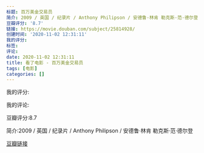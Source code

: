 ```yaml
---
标题: 百万美金交易员
简介: 2009 / 英国 / 纪录片 / Anthony Philipson / 安德鲁·林肯 勒克斯·范·德尔登
豆瓣评分: '8.7'
链接: https://movie.douban.com/subject/25814928/
创建时间: '2020-11-02 12:31:11'
我的评分:
标签:
评论:
date: 2020-11-02 12:31:11
title: 看了电影 - 百万美金交易员
tags: [电影]
categories: []
---
```


我的评分:

我的评论:

豆瓣评分:8.7

简介:2009 / 英国 / 纪录片 / Anthony Philipson / 安德鲁·林肯 勒克斯·范·德尔登

[豆瓣链接](https://movie.douban.com/subject/25814928/)

